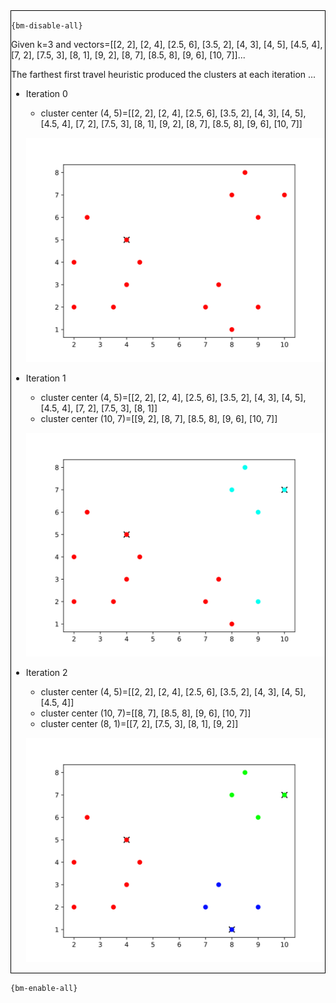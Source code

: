 <div style="border:1px solid black;">

`{bm-disable-all}`

Given k=3 and vectors=[[2, 2], [2, 4], [2.5, 6], [3.5, 2], [4, 3], [4, 5], [4.5, 4], [7, 2], [7.5, 3], [8, 1], [9, 2], [8, 7], [8.5, 8], [9, 6], [10, 7]]...

The farthest first travel heuristic produced the clusters at each iteration ...

 * Iteration 0

    * cluster center (4, 5)=[[2, 2], [2, 4], [2.5, 6], [3.5, 2], [4, 3], [4, 5], [4.5, 4], [7, 2], [7.5, 3], [8, 1], [9, 2], [8, 7], [8.5, 8], [9, 6], [10, 7]]

   ![k-centers 2D plot](ch8_45994bd456462545adc7ae201dc0ab94_plot0.svg)

 * Iteration 1

    * cluster center (4, 5)=[[2, 2], [2, 4], [2.5, 6], [3.5, 2], [4, 3], [4, 5], [4.5, 4], [7, 2], [7.5, 3], [8, 1]]
    * cluster center (10, 7)=[[9, 2], [8, 7], [8.5, 8], [9, 6], [10, 7]]

   ![k-centers 2D plot](ch8_45994bd456462545adc7ae201dc0ab94_plot1.svg)

 * Iteration 2

    * cluster center (4, 5)=[[2, 2], [2, 4], [2.5, 6], [3.5, 2], [4, 3], [4, 5], [4.5, 4]]
    * cluster center (10, 7)=[[8, 7], [8.5, 8], [9, 6], [10, 7]]
    * cluster center (8, 1)=[[7, 2], [7.5, 3], [8, 1], [9, 2]]

   ![k-centers 2D plot](ch8_45994bd456462545adc7ae201dc0ab94_plot2.svg)

</div>

`{bm-enable-all}`

